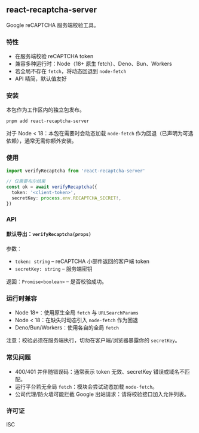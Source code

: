 ## react-recaptcha-server

Google reCAPTCHA 服务端校验工具。

### 特性

- 在服务端校验 reCAPTCHA token
- 兼容多种运行时：Node（18+ 原生 fetch）、Deno、Bun、Workers
- 若全局不存在 `fetch`，将动态回退到 `node-fetch`
- API 精简，默认值友好

### 安装

本包作为工作区内的独立包发布。

```bash
pnpm add react-recaptcha-server
```

对于 Node < 18：本包在需要时会动态加载 `node-fetch` 作为回退（已声明为可选依赖），通常无需你额外安装。

### 使用

```ts
import verifyRecaptcha from 'react-recaptcha-server'

// 仅需要布尔结果
const ok = await verifyRecaptcha({
  token: '<client-token>',
  secretKey: process.env.RECAPTCHA_SECRET!,
})
```

### API

#### 默认导出：`verifyRecaptcha(props)`

参数：

- `token: string` – reCAPTCHA 小部件返回的客户端 token
- `secretKey: string` – 服务端密钥

返回：`Promise<boolean>` – 是否校验成功。

### 运行时兼容

- Node 18+：使用原生全局 `fetch` 与 `URLSearchParams`
- Node < 18：在缺失时动态引入 `node-fetch` 作为回退
- Deno/Bun/Workers：使用各自的全局 `fetch`

注意：校验必须在服务端执行，切勿在客户端/浏览器暴露你的 `secretKey`。

### 常见问题

- 400/401 并伴随错误码：通常表示 token 无效、secretKey 错误或域名不匹配。
- 运行平台若无全局 `fetch`：模块会尝试动态加载 `node-fetch`。
- 公司代理/防火墙可能拦截 Google 出站请求：请将校验接口加入允许列表。

### 许可证

ISC
